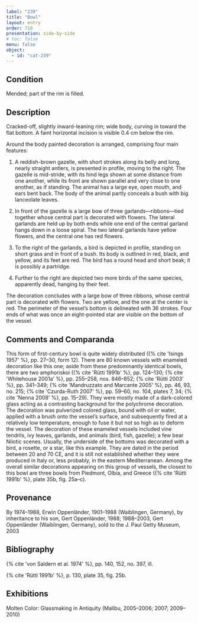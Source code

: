 ```yaml
---
label: "239"
title: "Bowl"
layout: entry
order: 718
presentation: side-by-side
# toc: false
menu: false
object:
  - id: "cat-239"
---
```


## Condition

Mended; part of the rim is filled.

## Description

Cracked-off, slightly inward-leaning rim; wide body, curving in toward the flat bottom. A faint horizontal incision is visible 0.4 cm below the rim.

Around the body painted decoration is arranged, comprising four main features:

1. A reddish-brown gazelle, with short strokes along its belly and long, nearly straight antlers, is presented in profile, moving to the right. The gazelle is mid-stride, with its hind legs shown at some distance from one another, while its front are shown parallel and very close to one another, as if standing. The animal has a large eye, open mouth, and ears bent back. The body of the animal partly conceals a bush with big lanceolate leaves.

2. In front of the gazelle is a large bow of three garlands—ribbons—tied together whose central part is decorated with flowers. The lateral garlands are held up by both ends while one end of the central garland hangs down in a loose spiral. The two lateral garlands have yellow flowers, and the central one has red flowers.

3. To the right of the garlands, a bird is depicted in profile, standing on short grass and in front of a bush. Its body is outlined in red, black, and yellow, and its feet are red. The bird has a round head and short beak; it is possibly a partridge.

4. Further to the right are depicted two more birds of the same species, apparently dead, hanging by their feet.

The decoration concludes with a large bow of three ribbons, whose central part is decorated with flowers. Two are yellow, and the one at the center is red. The perimeter of the vessel’s bottom is delineated with 36 strokes. Four ends of what was once an eight-pointed star are visible on the bottom of the vessel.

## Comments and Comparanda

This form of first-century bowl is quite widely distributed ({% cite 'Isings 1957' %}, pp. 27–30, form 12). There are 80 known vessels with enameled decoration like this one; aside from these predominantly identical bowls, there are two amphoriskoi ({% cite 'Rütti 1991b' %}, pp. 124–130; {% cite 'Whitehouse 2001a' %}, pp. 255–258, nos. 846–852; {% cite 'Rütti 2003' %}, pp. 341–349; {% cite 'Mandruzzato and Marcante 2005' %}, pp. 46, 93, no. 215; {% cite 'Czurda-Ruth 2007' %}, pp. 59–60, no. 104, plates 7, 34; {% cite 'Nenna 2008' %}, pp. 15–29). They were mostly made of a dark-colored glass acting as a contrasting background for the polychrome decoration. The decoration was pulverized colored glass, bound with oil or water, applied with a brush onto the vessel’s surface, and subsequently fired at a relatively low temperature, enough to fuse it but not so high as to deform the vessel. The decoration of these enameled vessels included vine tendrils, ivy leaves, garlands, and animals (bird, fish, gazelle); a few bear Nilotic scenes. Usually, the underside of the bottoms was decorated with a bird, a rosette, or a star, like this example. They are dated in the period between 20 and 70 CE, and it is still not established whether they were produced in Italy or, less probably, in the eastern Mediterranean. Among the overall similar decorations appearing on this group of vessels, the closest to this bowl are three bowls from Piedmont, Olbia, and Greece ({% cite 'Rütti 1991b' %}, plate 35b, fig. 25a–c).

## Provenance

By 1974–1988, Erwin Oppenländer, 1901–1988 (Waiblingen, Germany), by inheritance to his son, Gert Oppenländer, 1988; 1988–2003, Gert Oppenländer (Waiblingen, Germany), sold to the J. Paul Getty Museum, 2003

## Bibliography

{% cite 'von Saldern et al. 1974' %}, pp. 140, 152, no. 397, ill.

{% cite 'Rütti 1991b' %}, p. 130, plate 35, fig. 25b.

## Exhibitions

Molten Color: Glassmaking in Antiquity (Malibu, 2005–2006; 2007; 2009–2010)